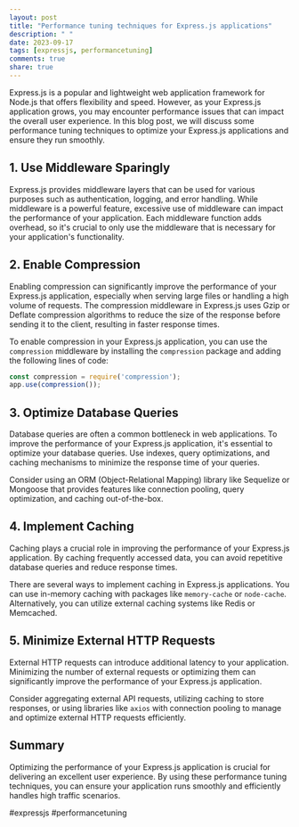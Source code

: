 ```yaml
---
layout: post
title: "Performance tuning techniques for Express.js applications"
description: " "
date: 2023-09-17
tags: [expressjs, performancetuning]
comments: true
share: true
---
```


Express.js is a popular and lightweight web application framework for Node.js that offers flexibility and speed. However, as your Express.js application grows, you may encounter performance issues that can impact the overall user experience. In this blog post, we will discuss some performance tuning techniques to optimize your Express.js applications and ensure they run smoothly.

## 1. Use Middleware Sparingly

Express.js provides middleware layers that can be used for various purposes such as authentication, logging, and error handling. While middleware is a powerful feature, excessive use of middleware can impact the performance of your application. Each middleware function adds overhead, so it's crucial to only use the middleware that is necessary for your application's functionality.

## 2. Enable Compression

Enabling compression can significantly improve the performance of your Express.js application, especially when serving large files or handling a high volume of requests. The compression middleware in Express.js uses Gzip or Deflate compression algorithms to reduce the size of the response before sending it to the client, resulting in faster response times.

To enable compression in your Express.js application, you can use the `compression` middleware by installing the `compression` package and adding the following lines of code:

```javascript
const compression = require('compression');
app.use(compression());
```

## 3. Optimize Database Queries

Database queries are often a common bottleneck in web applications. To improve the performance of your Express.js application, it's essential to optimize your database queries. Use indexes, query optimizations, and caching mechanisms to minimize the response time of your queries.

Consider using an ORM (Object-Relational Mapping) library like Sequelize or Mongoose that provides features like connection pooling, query optimization, and caching out-of-the-box.

## 4. Implement Caching

Caching plays a crucial role in improving the performance of your Express.js application. By caching frequently accessed data, you can avoid repetitive database queries and reduce response times.

There are several ways to implement caching in Express.js applications. You can use in-memory caching with packages like `memory-cache` or `node-cache`. Alternatively, you can utilize external caching systems like Redis or Memcached.

## 5. Minimize External HTTP Requests

External HTTP requests can introduce additional latency to your application. Minimizing the number of external requests or optimizing them can significantly improve the performance of your Express.js application.

Consider aggregating external API requests, utilizing caching to store responses, or using libraries like `axios` with connection pooling to manage and optimize external HTTP requests efficiently.

## Summary

Optimizing the performance of your Express.js application is crucial for delivering an excellent user experience. By using these performance tuning techniques, you can ensure your application runs smoothly and efficiently handles high traffic scenarios.

#expressjs #performancetuning